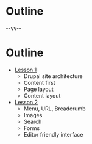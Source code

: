 # Outline

--vv--

# Outline
<!-- .slide: class="layout-two-col"-->

- [Lesson 1](lesson-1.html)
  - Drupal site architecture
  - Content first
  - Page layout
  - Content layout
- [Lesson 2](lesson-2.html)
  - Menu, URL, Breadcrumb
  - Images
  - Search
  - Forms
  - Editor friendly interface
